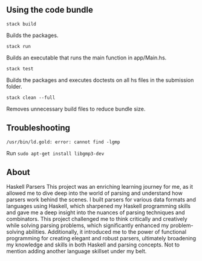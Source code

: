 ## Using the code bundle

`stack build`

Builds the packages.

`stack run`

Builds an executable that runs the main function in app/Main.hs.

`stack test`

Builds the packages and executes doctests on all hs files in the submission folder.

`stack clean --full`

Removes unnecessary build files to reduce bundle size.

## Troubleshooting

`/usr/bin/ld.gold: error: cannot find -lgmp`

Run `sudo apt-get install libgmp3-dev`

## About

Haskell Parsers
This project was an enriching learning journey for me, as it allowed me to dive deep into the world of parsing and understand how parsers work behind the scenes. I built parsers for various data formats and languages using Haskell, which sharpened my Haskell programming skills and gave me a deep insight into the nuances of parsing techniques and combinators. This project challenged me to think critically and creatively while solving parsing problems, which significantly enhanced my problem-solving abilities. Additionally, it introduced me to the power of functional programming for creating elegant and robust parsers, ultimately broadening my knowledge and skills in both Haskell and parsing concepts. Not to mention adding another language skillset under my belt.
